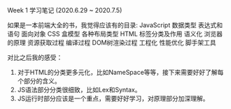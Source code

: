 Week 1 学习笔记 (2020.6.29 ~ 2020.7.5)

如果是一本前端大全的书，我觉得应该有的目录:
JavaScript
    数据类型
    表达式和语句
    面向对象
CSS
    盒模型
    各种布局类型
HTML
    标签分类及作用
    语义化
浏览器的原理
    资源获取过程
    编译过程
    DOM树渲染过程
工程化
    性能优化
    脚手架工具


对比之后我的感受：
1. 对于HTML的分类更多元化，比如NameSpace等等，接下来需要好好了解每个部分的含义。
2. JS语法部分分类很细致，比如Lex和Syntax。
3. JS运行时部分应该是一个重点，需要好好学习，对原理部分加深理解。

